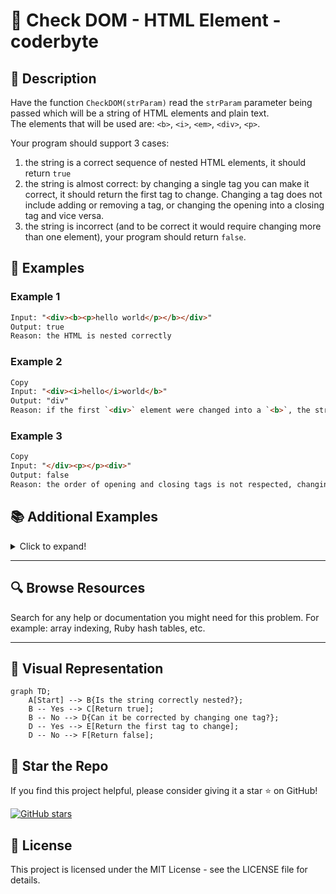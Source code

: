 # 🚀 Check DOM - HTML Element - coderbyte

## 📜 Description

Have the function `CheckDOM(strParam)` read the `strParam` parameter being passed which will be a string of HTML elements and plain text.  
The elements that will be used are: `<b>`, `<i>`, `<em>`, `<div>`, `<p>`.

Your program should support 3 cases:
1. the string is a correct sequence of nested HTML elements, it should return `true`
2. the string is almost correct: by changing a single tag you can make it correct, it should return the first tag to change. Changing a tag does not include adding or removing a tag, or changing the opening into a closing tag and vice versa.
3. the string is incorrect (and to be correct it would require changing more than one element), your program should return `false`.

## 🧩 Examples

### Example 1
```html
Input: "<div><b><p>hello world</p></b></div>"
Output: true
Reason: the HTML is nested correctly
```

### Example 2
```html
Copy
Input: "<div><i>hello</i>world</b>"
Output: "div"
Reason: if the first `<div>` element were changed into a `<b>`, the string would be properly nested
```

### Example 3
```html
Copy
Input: "</div><p></p><div>"
Output: false
Reason: the order of opening and closing tags is not respected, changing any one tag cannot make it correct
```

## 📚 Additional Examples

<details>
<summary>Click to expand!</summary>

### Example 4
**Input:** &lt;em&gt;&lt;/em&gt;&lt;em&gt;&lt;/em&gt;&lt;p&gt;&lt;/b&gt;  
**Output:** p

### Example 5
**Input:** &lt;div&gt;&lt;p&gt;&lt;/p&gt;&lt;b&gt;&lt;p&gt;&lt;/div&gt;  
**Output:** false

</details>

---

## 🔍 Browse Resources

Search for any help or documentation you might need for this problem. For example: array indexing, Ruby hash tables, etc.

---

## 🎨 Visual Representation

```mermaid
graph TD;
    A[Start] --> B{Is the string correctly nested?};
    B -- Yes --> C[Return true];
    B -- No --> D{Can it be corrected by changing one tag?};
    D -- Yes --> E[Return the first tag to change];
    D -- No --> F[Return false];
```



## 🌟 Star the Repo
If you find this project helpful, please consider giving it a star ⭐ on GitHub!

[![GitHub stars](https://img.shields.io/github/stars/salimt/CheckDOM-Challenge-Assignment.svg?style=social&label=Star)](https://github.com/salimt/CheckDOM-Challenge-Assignment)

## 📜 License
This project is licensed under the MIT License - see the LICENSE file for details.